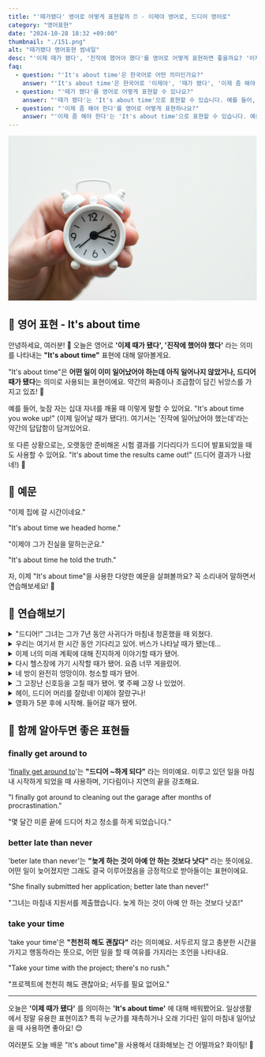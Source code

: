 ```yaml
---
title: "'때가됐다' 영어로 어떻게 표현할까 ⏰ - 이제야 영어로, 드디어 영어로"
category: "영어표현"
date: "2024-10-28 18:32 +09:00"
thumbnail: "./151.png"
alt: "때가됐다 영어표현 썸네일"
desc: "'이제 때가 됐다', '진작에 했어야 했다'를 영어로 어떻게 표현하면 좋을까요? '이제 집에 갈 시간이네요.', '드디어 그가 진실을 말하는군요.' 등을 영어로 표현하는 법을 배워봅시다. 다양한 예문을 통해서 연습하고 본인의 표현으로 만들어 보세요."
faq:
  - question: "'It's about time'은 한국어로 어떤 의미인가요?"
    answer: "'It's about time'은 한국어로 '이제야', '때가 됐다', '이제 좀 해야 한다' 등으로 번역될 수 있습니다. 주로 어떤 일이 오랫동안 미뤄졌거나 기다려온 상황에서 마침내 이루어졌을 때 사용됩니다."
  - question: "'때가 됐다'를 영어로 어떻게 표현할 수 있나요?"
    answer: "'때가 됐다'는 'It's about time'으로 표현할 수 있습니다. 예를 들어, '이제 그 문제를 해결할 때가 됐다'는 'It's about time we solved that problem'으로 말할 수 있습니다."
  - question: "'이제 좀 해야 한다'를 영어로 어떻게 표현하나요?"
    answer: "'이제 좀 해야 한다'는 'It's about time'으로 표현할 수 있습니다. 예를 들어, '이제 우리 여행 계획 을 세워야해'는 'It's about time we made travel plans'로 표현할 수 있습니다."
---
```


![흰색 미니 벨알람](./151-1.jpg)

## 🌟 영어 표현 - It's about time

안녕하세요, 여러분! 👋 오늘은 영어로 **'이제 때가 됐다', '진작에 했어야 했다'** 라는 의미를 나타내는 **"It's about time"** 표현에 대해 알아볼게요.

"It's about time"은 **어떤 일이 이미 일어났어야 하는데 아직 일어나지 않았거나, 드디어 때가 됐다**는 의미로 사용되는 표현이에요. 약간의 짜증이나 조급함이 담긴 뉘앙스를 가지고 있죠! 😤

예를 들어, 늦잠 자는 십대 자녀를 깨울 때 이렇게 말할 수 있어요. "It's about time you woke up!" (이제 일어날 때가 됐다!). 여기서는 '진작에 일어났어야 했는데'라는 약간의 답답함이 담겨있어요.

또 다른 상황으로는, 오랫동안 준비해온 시험 결과를 기다리다가 드디어 발표되었을 때도 사용할 수 있어요. "It's about time the results came out!" (드디어 결과가 나왔네!) 🎉

<script async src="https://pagead2.googlesyndication.com/pagead/js/adsbygoogle.js?client=ca-pub-1465612013356152"
     crossorigin="anonymous"></script>
<!-- engple-horizontal-ad -->

<ins class="adsbygoogle"
     style="display:block"
     data-ad-client="ca-pub-1465612013356152"
     data-ad-slot="2106896038"
     data-ad-format="auto"
     data-full-width-responsive="true"></ins>

<script>
     (adsbygoogle = window.adsbygoogle || []).push({});
</script>

## 📖 예문

"이제 집에 갈 시간이네요."

"It's about time we headed home."

"이제야 그가 진실을 말하는군요."

"It's about time he told the truth."

자, 이제 "It's about time"을 사용한 다양한 예문을 살펴볼까요? 꼭 소리내어 말하면서 연습해보세요! 🚀

## 💬 연습해보기

<details>
<summary>"드디어!" 그녀는 그가 7년 동안 사귀다가 마침내 청혼했을 때 외쳤다.</summary>
<span>"It's about time!" she exclaimed when he <a href="/blog/in-english/182.finally/">finally</a> proposed after dating for seven years.</span>
</details>

<details>
<summary>우리는 여기서 한 시간 동안 기다리고 있어. 버스가 나타날 때가 됐는데...</summary>
<span>We've been waiting here for an hour. It's about time the bus showed up.</span>
</details>

<details>
<summary>이제 너의 미래 계획에 대해 진지하게 이야기할 때가 됐어.</summary>
<span>It's about time we had a <a href="/blog/in-english/146.serious/">serious</a> talk about your future plans.</span>
</details>

<details>
<summary>다시 헬스장에 가기 시작할 때가 됐어. 요즘 너무 게을렀어.</summary>
<span>It's about time I started hitting the gym again. I've been so lazy lately.</span>
</details>

<details>
<summary>네 방이 완전히 엉망이야. 청소할 때가 됐어.</summary>
<span>Your room is a complete mess. It's about time you cleaned it up.</span>
</details>

<details>
<summary>그 고장난 신호등을 고칠 때가 됐어. 몇 주째 고장 나 있었어.</summary>
<span>It's about time they fixed that broken traffic light. It's been out for weeks.</span>
</details>

<details>
<summary>헤이, 드디어 머리를 잘랐네! 이제야 잘랐구나!</summary>
<span>Hey, you <a href="/blog/in-english/182.finally/">finally</a> cut your hair! It's about time!</span>
</details>

<details>
<summary>영화가 5분 후에 시작해. 들어갈 때가 됐어.</summary>
<span>The movie's starting in five minutes. It's about time we headed in.</span>
</details>

## 🤝 함께 알아두면 좋은 표현들

### finally get around to

'[finally get around to](/blog/in-english/049.get-around-to-something/)'는 **"드디어 ~하게 되다"** 라는 의미예요. 미루고 있던 일을 마침내 시작하게 되었을 때 사용하며, 기다림이나 지연의 끝을 강조해요.

"I finally got around to cleaning out the garage after months of procrastination."

"몇 달간 미룬 끝에 드디어 차고 청소를 하게 되었습니다."

### better late than never

'beter late than never'는 **"늦게 하는 것이 아예 안 하는 것보다 낫다"** 라는 뜻이에요. 어떤 일이 늦어졌지만 그래도 결국 이루어졌음을 긍정적으로 받아들이는 표현이에요.

"She finally submitted her application; better late than never!"

"그녀는 마침내 지원서를 제출했습니다. 늦게 하는 것이 아예 안 하는 것보다 낫죠!"

### take your time

'take your time'은 **"천천히 해도 괜찮다"** 라는 의미예요. 서두르지 않고 충분한 시간을 가지고 행동하라는 뜻으로, 어떤 일을 할 때 여유를 가지라는 조언을 나타내요.

"Take your time with the project; there's no rush."

"프로젝트에 천천히 해도 괜찮아요; 서두를 필요 없어요."

---

오늘은 **'이제 때가 됐다'** 를 의미하는 **'It's about time'** 에 대해 배워봤어요. 일상생활에서 정말 유용한 표현이죠? 특히 누군가를 재촉하거나 오래 기다린 일이 마침내 일어났을 때 사용하면 좋아요! 😊

여러분도 오늘 배운 "It's about time"을 사용해서 대화해보는 건 어떨까요? 화이팅! 💪
